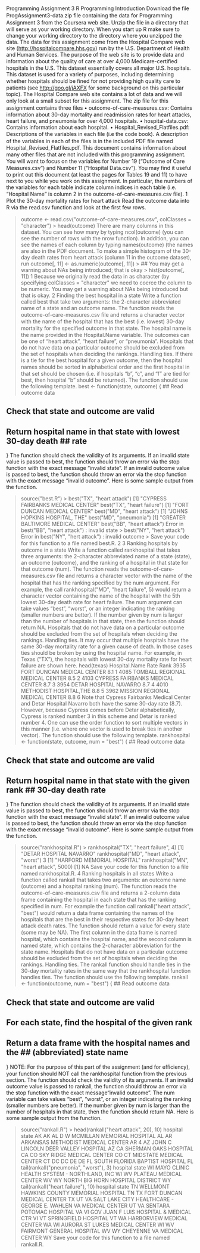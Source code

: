 Programming Assignment 3
R Programming
Introduction
Download the ﬁle ProgAssignment3-data.zip ﬁle containing the data for Programming Assignment 3 from the Coursera web site. Unzip the ﬁle in a directory that will serve as your working directory. When you start up R make sure to change your working directory to the directory where you unzipped the data.
The data for this assignment come from the Hospital Compare web site (http://hospitalcompare.hhs.gov) run by the U.S. Department of Health and Human Services. The purpose of the web site is to provide data and information about the quality of care at over 4,000 Medicare-certiﬁed hospitals in the U.S. This dataset essentially covers all major U.S. hospitals. This dataset is used for a variety of purposes, including determining whether hospitals should be ﬁned for not providing high quality care to patients (see http://goo.gl/jAXFX for some background on this particular topic).
The Hospital Compare web site contains a lot of data and we will only look at a small subset for this assignment. The zip ﬁle for this assignment contains three ﬁles • outcome-of-care-measures.csv: Contains information about 30-day mortality and readmission rates for heart attacks, heart failure, and pneumonia for over 4,000 hospitals. • hospital-data.csv: Contains information about each hospital. • Hospital_Revised_Flatfiles.pdf: Descriptions of the variables in each ﬁle (i.e the code book).
A description of the variables in each of the ﬁles is in the included PDF ﬁle named Hospital_Revised_Flatfiles.pdf. This document contains information about many other ﬁles that are not included with this programming assignment. You will want to focus on the variables for Number 19 (“Outcome of Care Measures.csv”) and Number 11 (“Hospital Data.csv”). You may ﬁnd it useful to print out this document (at least the pages for Tables 19 and 11) to have next to you while you work on this assignment. In particular, the numbers of the variables for each table indicate column indices in each table (i.e. “Hospital Name” is column 2 in the outcome-of-care-measures.csv ﬁle).
1 Plot the 30-day mortality rates for heart attack
Read the outcome data into R via the read.csv function and look at the ﬁrst few rows.
> outcome <- read.csv("outcome-of-care-measures.csv", colClasses = "character") > head(outcome)
There are many columns in this dataset. You can see how many by typing ncol(outcome) (you can see the number of rows with the nrow function). In addition, you can see the names of each column by typing names(outcome) (the names are also in the PDF document.
To make a simple histogram of the 30-day death rates from heart attack (column 11 in the outcome dataset), run
> outcome[, 11] <- as.numeric(outcome[, 11]) > ## You may get a warning about NAs being introduced; that is okay > hist(outcome[, 11])
1
Because we originally read the data in as character (by specifying colClasses = "character" we need to coerce the column to be numeric. You may get a warning about NAs being introduced but that is okay.
2 Finding the best hospital in a state
Write a function called best that take two arguments: the 2-character abbreviated name of a state and an outcome name. The function reads the outcome-of-care-measures.csv ﬁle and returns a character vector with the name of the hospital that has the best (i.e. lowest) 30-day mortality for the speciﬁed outcome in that state. The hospital name is the name provided in the Hospital.Name variable. The outcomes can be one of “heart attack”, “heart failure”, or “pneumonia”. Hospitals that do not have data on a particular outcome should be excluded from the set of hospitals when deciding the rankings.
Handling ties. If there is a tie for the best hospital for a given outcome, then the hospital names should be sorted in alphabetical order and the ﬁrst hospital in that set should be chosen (i.e. if hospitals “b”, “c”, and “f” are tied for best, then hospital “b” should be returned).
The function should use the following template.
best <- function(state, outcome) { ## Read outcome data
## Check that state and outcome are valid
## Return hospital name in that state with lowest 30-day death ## rate
}
The function should check the validity of its arguments. If an invalid state value is passed to best, the function should throw an error via the stop function with the exact message “invalid state”. If an invalid outcome value is passed to best, the function should throw an error via the stop function with the exact message “invalid outcome”.
Here is some sample output from the function.
> source("best.R") > best("TX", "heart attack")
[1] "CYPRESS FAIRBANKS MEDICAL CENTER"
> best("TX", "heart failure")
[1] "FORT DUNCAN MEDICAL CENTER"
> best("MD", "heart attack")
[1] "JOHNS HOPKINS HOSPITAL, THE"
> best("MD", "pneumonia")
[1] "GREATER BALTIMORE MEDICAL CENTER"
> best("BB", "heart attack") Error in best("BB", "heart attack") : invalid state > best("NY", "hert attack") Error in best("NY", "hert attack") : invalid outcome >
Save your code for this function to a ﬁle named best.R.
2
3 Ranking hospitals by outcome in a state
Write a function called rankhospital that takes three arguments: the 2-character abbreviated name of a state (state), an outcome (outcome), and the ranking of a hospital in that state for that outcome (num). The function reads the outcome-of-care-measures.csv ﬁle and returns a character vector with the name of the hospital that has the ranking speciﬁed by the num argument. For example, the call
rankhospital("MD", "heart failure", 5)
would return a character vector containing the name of the hospital with the 5th lowest 30-day death rate for heart failure. The num argument can take values “best”, “worst”, or an integer indicating the ranking (smaller numbers are better). If the number given by num is larger than the number of hospitals in that state, then the function should return NA. Hospitals that do not have data on a particular outcome should be excluded from the set of hospitals when deciding the rankings.
Handling ties. It may occur that multiple hospitals have the same 30-day mortality rate for a given cause of death. In those cases ties should be broken by using the hospital name. For example, in Texas (“TX”), the hospitals with lowest 30-day mortality rate for heart failure are shown here.
> head(texas)
Hospital.Name Rate Rank 3935 FORT DUNCAN MEDICAL CENTER 8.1 1 4085 TOMBALL REGIONAL MEDICAL CENTER 8.5 2 4103 CYPRESS FAIRBANKS MEDICAL CENTER 8.7 3 3954 DETAR HOSPITAL NAVARRO 8.7 4 4010 METHODIST HOSPITAL,THE 8.8 5 3962 MISSION REGIONAL MEDICAL CENTER 8.8 6
Note that Cypress Fairbanks Medical Center and Detar Hospital Navarro both have the same 30-day rate (8.7). However, because Cypress comes before Detar alphabetically, Cypress is ranked number 3 in this scheme and Detar is ranked number 4. One can use the order function to sort multiple vectors in this manner (i.e. where one vector is used to break ties in another vector).
The function should use the following template.
rankhospital <- function(state, outcome, num = "best") { ## Read outcome data
## Check that state and outcome are valid
## Return hospital name in that state with the given rank ## 30-day death rate
}
The function should check the validity of its arguments. If an invalid state value is passed to best, the function should throw an error via the stop function with the exact message “invalid state”. If an invalid outcome value is passed to best, the function should throw an error via the stop function with the exact message “invalid outcome”.
Here is some sample output from the function.
> source("rankhospital.R") > rankhospital("TX", "heart failure", 4)
[1] "DETAR HOSPITAL NAVARRO"
> rankhospital("MD", "heart attack", "worst")
3
[1] "HARFORD MEMORIAL HOSPITAL"
> rankhospital("MN", "heart attack", 5000)
[1] NA
Save your code for this function to a ﬁle named rankhospital.R.
4 Ranking hospitals in all states
Write a function called rankall that takes two arguments: an outcome name (outcome) and a hospital ranking (num). The function reads the outcome-of-care-measures.csv ﬁle and returns a 2-column data frame containing the hospital in each state that has the ranking speciﬁed in num. For example the function call rankall("heart attack", "best") would return a data frame containing the names of the hospitals that are the best in their respective states for 30-day heart attack death rates. The function should return a value for every state (some may be NA). The ﬁrst column in the data frame is named hospital, which contains the hospital name, and the second column is named state, which contains the 2-character abbreviation for the state name. Hospitals that do not have data on a particular outcome should be excluded from the set of hospitals when deciding the rankings.
Handling ties. The rankall function should handle ties in the 30-day mortality rates in the same way that the rankhospital function handles ties.
The function should use the following template.
rankall <- function(outcome, num = "best") { ## Read outcome data
## Check that state and outcome are valid
## For each state, find the hospital of the given rank
## Return a data frame with the hospital names and the ## (abbreviated) state name
}
NOTE: For the purpose of this part of the assignment (and for eﬃciency), your function should NOT call the rankhospital function from the previous section.
The function should check the validity of its arguments. If an invalid outcome value is passed to rankall, the function should throw an error via the stop function with the exact message“invalid outcome”. The num variable can take values “best”, “worst”, or an integer indicating the ranking (smaller numbers are better). If the number given by num is larger than the number of hospitals in that state, then the function should return NA.
Here is some sample output from the function.
> source("rankall.R") > head(rankall("heart attack", 20), 10)
hospital state AK <NA> AK AL D W MCMILLAN MEMORIAL HOSPITAL AL AR ARKANSAS METHODIST MEDICAL CENTER AR
4
AZ JOHN C LINCOLN DEER VALLEY HOSPITAL AZ CA SHERMAN OAKS HOSPITAL CA CO SKY RIDGE MEDICAL CENTER CO CT MIDSTATE MEDICAL CENTER CT DC <NA> DC DE <NA> DE FL SOUTH FLORIDA BAPTIST HOSPITAL FL
> tail(rankall("pneumonia", "worst"), 3)
hospital state WI MAYO CLINIC HEALTH SYSTEM - NORTHLAND, INC WI WV PLATEAU MEDICAL CENTER WV WY NORTH BIG HORN HOSPITAL DISTRICT WY
> tail(rankall("heart failure"), 10)
hospital state TN WELLMONT HAWKINS COUNTY MEMORIAL HOSPITAL TN TX FORT DUNCAN MEDICAL CENTER TX UT VA SALT LAKE CITY HEALTHCARE - GEORGE E. WAHLEN VA MEDICAL CENTER UT VA SENTARA POTOMAC HOSPITAL VA VI GOV JUAN F LUIS HOSPITAL & MEDICAL CTR VI VT SPRINGFIELD HOSPITAL VT WA HARBORVIEW MEDICAL CENTER WA WI AURORA ST LUKES MEDICAL CENTER WI WV FAIRMONT GENERAL HOSPITAL WV WY CHEYENNE VA MEDICAL CENTER WY
Save your code for this function to a ﬁle named rankall.R.

